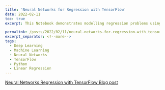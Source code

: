 ```yaml
---
title: 'Neural Networks for Regression with TensorFlow'
date: 2022-02-11
toc: true
excerpt: This Notebook demonstrates modelling regression problems using Neural Networks with TensorFlow. Neural Networks can approximate non-linear relationships within dataset.They can be used for regression problems as well as classification problems.

permalink: /posts/2022/02/11/neural-networks-for-regression-with_tensorflow
excerpt_separator: <!--more-->
tags:
  - Deep Learning
  - Machine Learning
  - Neural Networks
  - TensorFlow
  - Python
  - Linear Regression
---
```


[Neural Networks Regression with TensorFlow Blog post](https://sandeshkatakam.github.io/My-Machine_learning-Blog/deeplearning/neuralnetworks/tensorflow/python/linearregression/2022/02/11/Neural-Networks-Regression-with-TensorFlow.html)

<script src="https://gist.github.com/sandeshkatakam/65703a4934f3929ba89230f0d304fc0c.js"></script>
